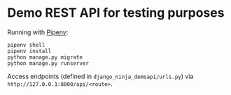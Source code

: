 # Demo REST API for testing purposes

Running with [Pipenv](https://pipenv.pypa.io/en/latest/):

```
pipenv shell
pipenv install
python manage.py migrate
python manage.py runserver

```
Access endpoints (defined in `django_ninja_demoapi/urls.py`) via `http://127.0.0.1:8000/api/<route>`.
